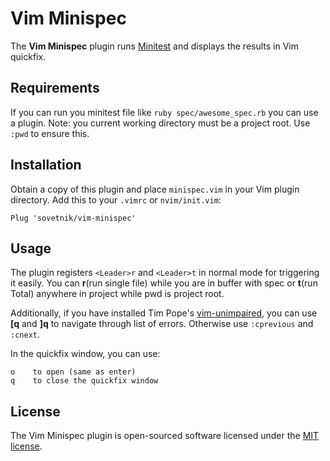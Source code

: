 # Vim Minispec

The **Vim Minispec** plugin runs [Minitest](https://github.com/seattlerb/minitest) and displays the results in Vim quickfix.

## Requirements

If you can run you minitest file like `ruby spec/awesome_spec.rb` you can use a plugin.
Note: you current working directory must be a project root.
Use `:pwd` to ensure this.

## Installation

Obtain a copy of this plugin and place `minispec.vim` in your Vim plugin directory.
Add this to your `.vimrc` or `nvim/init.vim`:
```
Plug 'sovetnik/vim-minispec'
```
## Usage

The plugin registers `<Leader>r` and `<Leader>t` in normal mode for triggering it easily. You can **<Leader>r**(run single file) while you are in buffer with spec or **<Leader>t**(run Total) anywhere in project while pwd is project root.

Additionally, if you have installed Tim Pope's [vim-unimpaired](https://github.com/tpope/vim-unimpaired), you can use **[q** and **]q** to navigate through list of errors. Otherwise use `:cprevious` and `:cnext`.

In the quickfix window, you can use:

    o    to open (same as enter)
    q    to close the quickfix window


## License

The Vim Minispec plugin is open-sourced software licensed under the [MIT license](http://opensource.org/licenses/MIT).
